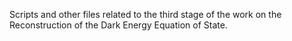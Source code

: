 Scripts and other files related to the third stage of the work on the Reconstruction of the Dark Energy Equation of State.
